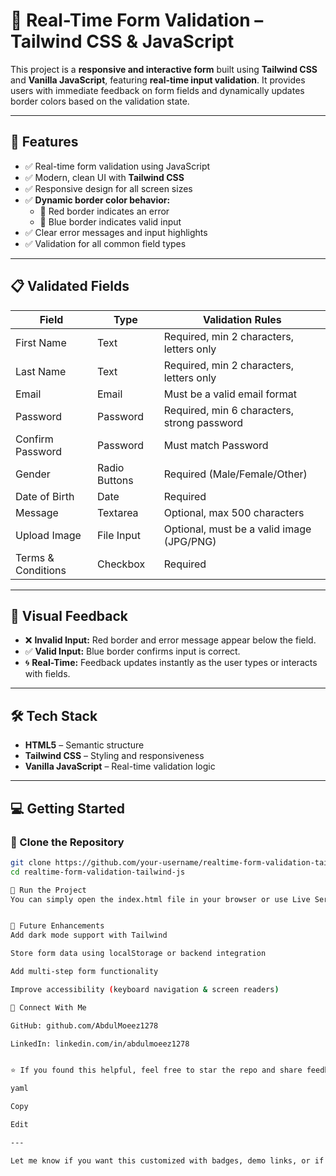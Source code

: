 # 📄 Real-Time Form Validation – Tailwind CSS & JavaScript

This project is a **responsive and interactive form** built using **Tailwind CSS** and **Vanilla JavaScript**, featuring **real-time input validation**. It provides users with immediate feedback on form fields and dynamically updates border colors based on the validation state.

---

## 🚀 Features

- ✅ Real-time form validation using JavaScript
- ✅ Modern, clean UI with **Tailwind CSS**
- ✅ Responsive design for all screen sizes
- ✅ **Dynamic border color behavior:**
  - 🔴 Red border indicates an error
  - 🔵 Blue border indicates valid input
- ✅ Clear error messages and input highlights
- ✅ Validation for all common field types

---

## 📋 Validated Fields

| Field              | Type             | Validation Rules                                   |
|-------------------|------------------|----------------------------------------------------|
| First Name        | Text             | Required, min 2 characters, letters only           |
| Last Name         | Text             | Required, min 2 characters, letters only           |
| Email             | Email            | Must be a valid email format                       |
| Password          | Password         | Required, min 6 characters, strong password        |
| Confirm Password  | Password         | Must match Password                                |
| Gender            | Radio Buttons    | Required (Male/Female/Other)                       |
| Date of Birth     | Date             | Required                                           |
| Message           | Textarea         | Optional, max 500 characters                       |
| Upload Image      | File Input       | Optional, must be a valid image (JPG/PNG)          |
| Terms & Conditions| Checkbox         | Required                                           |

---

## 🎨 Visual Feedback

- ❌ **Invalid Input:** Red border and error message appear below the field.
- ✅ **Valid Input:** Blue border confirms input is correct.
- 🌀 **Real-Time:** Feedback updates instantly as the user types or interacts with fields.

---

## 🛠️ Tech Stack

- **HTML5** – Semantic structure
- **Tailwind CSS** – Styling and responsiveness
- **Vanilla JavaScript** – Real-time validation logic

---

## 💻 Getting Started

### 📁 Clone the Repository

```bash
git clone https://github.com/your-username/realtime-form-validation-tailwind-js.git
cd realtime-form-validation-tailwind-js

🚀 Run the Project
You can simply open the index.html file in your browser or use Live Server in VS Code.


📌 Future Enhancements
Add dark mode support with Tailwind

Store form data using localStorage or backend integration

Add multi-step form functionality

Improve accessibility (keyboard navigation & screen readers)

🔗 Connect With Me

GitHub: github.com/AbdulMoeez1278

LinkedIn: linkedin.com/in/abdulmoeez1278


⭐ If you found this helpful, feel free to star the repo and share feedback!

yaml

Copy

Edit

---

Let me know if you want this customized with badges, demo links, or if you'd like to turn it into a multi-page or backend-enabled form!
